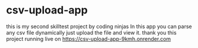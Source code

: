 # csv-upload-app
this is my second skilltest project by coding ninjas
In this app you can parse any csv file dynamically
just upload the file and view it.
thank you
this project running live on https://csv-upload-app-9kmh.onrender.com

